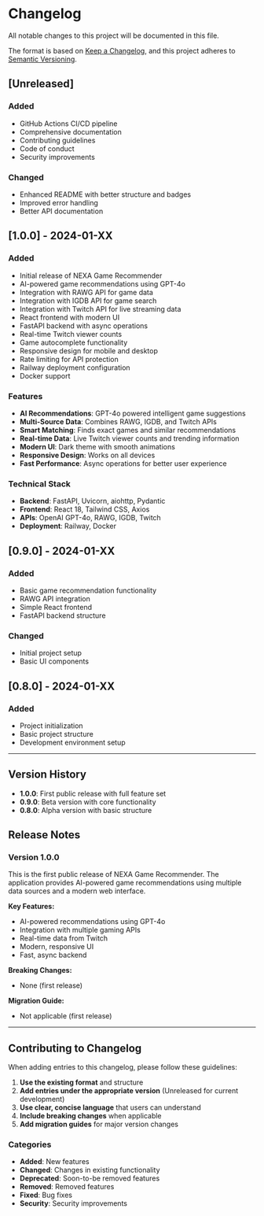 # Changelog

All notable changes to this project will be documented in this file.

The format is based on [Keep a Changelog](https://keepachangelog.com/en/1.0.0/),
and this project adheres to [Semantic Versioning](https://semver.org/spec/v2.0.0.html).

## [Unreleased]

### Added
- GitHub Actions CI/CD pipeline
- Comprehensive documentation
- Contributing guidelines
- Code of conduct
- Security improvements

### Changed
- Enhanced README with better structure and badges
- Improved error handling
- Better API documentation

## [1.0.0] - 2024-01-XX

### Added
- Initial release of NEXA Game Recommender
- AI-powered game recommendations using GPT-4o
- Integration with RAWG API for game data
- Integration with IGDB API for game search
- Integration with Twitch API for live streaming data
- React frontend with modern UI
- FastAPI backend with async operations
- Real-time Twitch viewer counts
- Game autocomplete functionality
- Responsive design for mobile and desktop
- Rate limiting for API protection
- Railway deployment configuration
- Docker support

### Features
- **AI Recommendations**: GPT-4o powered intelligent game suggestions
- **Multi-Source Data**: Combines RAWG, IGDB, and Twitch APIs
- **Smart Matching**: Finds exact games and similar recommendations
- **Real-time Data**: Live Twitch viewer counts and trending information
- **Modern UI**: Dark theme with smooth animations
- **Responsive Design**: Works on all devices
- **Fast Performance**: Async operations for better user experience

### Technical Stack
- **Backend**: FastAPI, Uvicorn, aiohttp, Pydantic
- **Frontend**: React 18, Tailwind CSS, Axios
- **APIs**: OpenAI GPT-4o, RAWG, IGDB, Twitch
- **Deployment**: Railway, Docker

## [0.9.0] - 2024-01-XX

### Added
- Basic game recommendation functionality
- RAWG API integration
- Simple React frontend
- FastAPI backend structure

### Changed
- Initial project setup
- Basic UI components

## [0.8.0] - 2024-01-XX

### Added
- Project initialization
- Basic project structure
- Development environment setup

---

## Version History

- **1.0.0**: First public release with full feature set
- **0.9.0**: Beta version with core functionality
- **0.8.0**: Alpha version with basic structure

## Release Notes

### Version 1.0.0
This is the first public release of NEXA Game Recommender. The application provides AI-powered game recommendations using multiple data sources and a modern web interface.

**Key Features:**
- AI-powered recommendations using GPT-4o
- Integration with multiple gaming APIs
- Real-time data from Twitch
- Modern, responsive UI
- Fast, async backend

**Breaking Changes:**
- None (first release)

**Migration Guide:**
- Not applicable (first release)

---

## Contributing to Changelog

When adding entries to this changelog, please follow these guidelines:

1. **Use the existing format** and structure
2. **Add entries under the appropriate version** (Unreleased for current development)
3. **Use clear, concise language** that users can understand
4. **Include breaking changes** when applicable
5. **Add migration guides** for major version changes

### Categories

- **Added**: New features
- **Changed**: Changes in existing functionality
- **Deprecated**: Soon-to-be removed features
- **Removed**: Removed features
- **Fixed**: Bug fixes
- **Security**: Security improvements 
